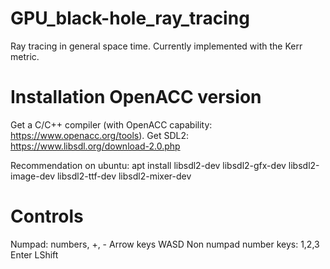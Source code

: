# GPU_black-hole_ray_tracing
Ray tracing in general space time. Currently implemented with the Kerr metric.

# Installation OpenACC version
Get a C/C++ compiler (with OpenACC capability: https://www.openacc.org/tools).
Get SDL2: https://www.libsdl.org/download-2.0.php

Recommendation on ubuntu:
apt install libsdl2-dev libsdl2-gfx-dev libsdl2-image-dev libsdl2-ttf-dev libsdl2-mixer-dev

# Controls
Numpad: numbers, +, -
Arrow keys
WASD
Non numpad number keys: 1,2,3
Enter
LShift



